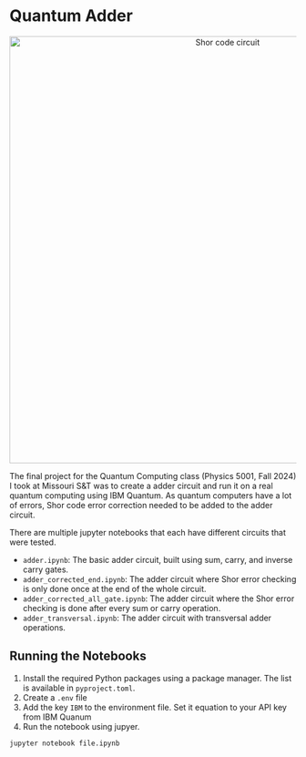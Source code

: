 
# Quantum Adder

<p align="center">
  <img src=".github/shor.jpg" width="750" alt="Shor code circuit"/>
</p>

The final project for the Quantum Computing class (Physics 5001, Fall 2024) I took at Missouri S&T was to create a adder circuit and run it on a real quantum computing using IBM Quantum. As quantum computers have a lot of errors, Shor code error correction needed to be added to the adder circuit.

There are multiple jupyter notebooks that each have different circuits that were tested.

- `adder.ipynb`: The basic adder circuit, built using sum, carry, and inverse carry gates.
- `adder_corrected_end.ipynb`: The adder circuit where Shor error checking is only done once at the end of the whole circuit.
- `adder_corrected_all_gate.ipynb`: The adder circuit where the Shor error checking is done after every sum or carry operation.
- `adder_transversal.ipynb`: The adder circuit with transversal adder operations.

## Running the Notebooks

1. Install the required Python packages using a package manager. The list is available in `pyproject.toml`.
2. Create a `.env` file
3. Add the key `IBM` to the environment file. Set it equation to your API key from IBM Quanum
4. Run the notebook using jupyer.

```bash
jupyter notebook file.ipynb
```
